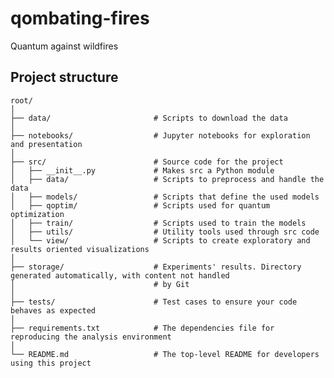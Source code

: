 # qombating-fires
Quantum against wildfires   


## Project structure
````
root/
│
├── data/                       # Scripts to download the data
│
├── notebooks/                  # Jupyter notebooks for exploration and presentation
│
├── src/                        # Source code for the project
│   ├── __init__.py             # Makes src a Python module
│   ├── data/                   # Scripts to preprocess and handle the data
│   ├── models/                 # Scripts that define the used models
│   ├── qoptim/                 # Scripts used for quantum optimization
│   ├── train/                  # Scripts used to train the models
│   ├── utils/                  # Utility tools used through src code
│   └── view/                   # Scripts to create exploratory and results oriented visualizations
│
├── storage/                    # Experiments' results. Directory generated automatically, with content not handled 
│                               # by Git 
│
├── tests/                      # Test cases to ensure your code behaves as expected
│
├── requirements.txt            # The dependencies file for reproducing the analysis environment
│
└── README.md                   # The top-level README for developers using this project
````

<!-- Utility commands -->
<!-- Export python path: ``export PYTHONPATH=${PYTHONPATH}:${pwd}``-->
<!-- Run jupyter-lab server ``jupyter lab --ip 10.44.83.233 --port 8899 --no-browser`` -->